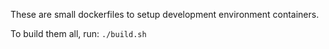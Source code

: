 These are small dockerfiles to setup development environment containers.

To build them all, run: `./build.sh`
